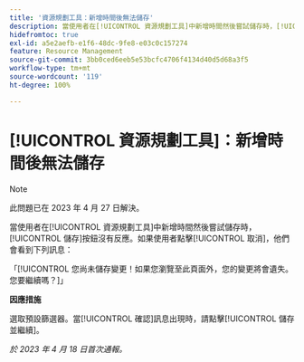 ```yaml
---
title: '資源規劃工具：新增時間後無法儲存'
description: 當使用者在[!UICONTROL 資源規劃工具]中新增時間然後嘗試儲存時，[!UICONTROL 儲存]按鈕沒有反應。如果使用者按一下「[!UICONTROL 取消]」，他們會看到一則關於變更未儲存的訊息。
hidefromtoc: true
exl-id: a5e2aefb-e1f6-48dc-9fe8-e03c0c157274
feature: Resource Management
source-git-commit: 3bb0ced6eeb5e53bcfc4706f4134d40d5d68a3f5
workflow-type: tm+mt
source-wordcount: '119'
ht-degree: 100%

---
```


# [!UICONTROL 資源規劃工具]：新增時間後無法儲存

>[!NOTE]
>
>此問題已在 2023 年 4 月 27 日解決。

當使用者在[!UICONTROL 資源規劃工具]中新增時間然後嘗試儲存時，[!UICONTROL 儲存]按鈕沒有反應。如果使用者點擊[!UICONTROL 取消]，他們會看到下列訊息：

「[!UICONTROL 您尚未儲存變更！如果您瀏覽至此頁面外，您的變更將會遺失。您要繼續嗎？]」

**因應措施**

選取預設篩選器。當[!UICONTROL 確認]訊息出現時，請點擊[!UICONTROL 儲存並繼續]。

_於 2023 年 4 月 18 日首次通報。_
